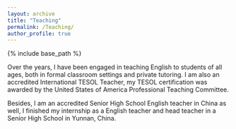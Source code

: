 ```yaml
---
layout: archive
title: "Teaching"
permalink: /Teaching/
author_profile: true
---
```


{% include base_path %}

Over the years, I have been engaged in teaching English to students of all ages, both in formal classroom settings and private tutoring. I am also an accredited International TESOL Teacher, my TESOL certification was awarded by the United States of America Professional Teaching Committee. 

Besides, I am an accredited Senior High School English teacher in China as well, I finished my internship as a English teacher and head teacher in a Senior High School in Yunnan, China. 
